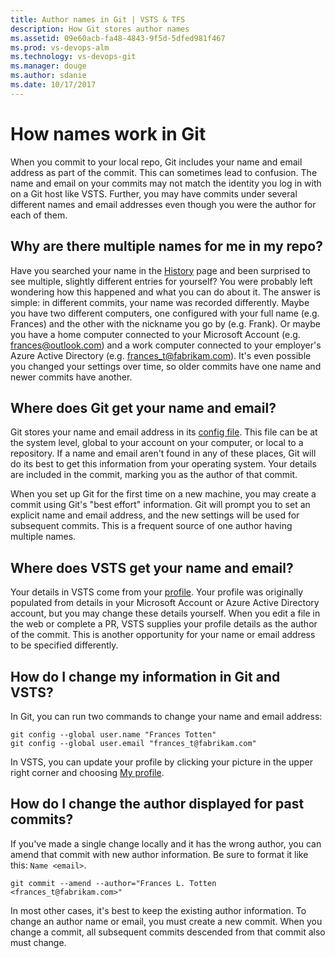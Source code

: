 ```yaml
---
title: Author names in Git | VSTS & TFS
description: How Git stores author names
ms.assetid: 09e60acb-fa48-4843-9f5d-5dfed981f467
ms.prod: vs-devops-alm
ms.technology: vs-devops-git 
ms.manager: douge
ms.author: sdanie
ms.date: 10/17/2017
---
```


# How names work in Git

When you commit to your local repo, Git includes your name and email address as part of the commit.
This can sometimes lead to confusion.
The name and email on your commits may not match the identity you log in with on a Git host like VSTS.
Further, you may have commits under several different names and email addresses even though you were the author for each of them.

## Why are there multiple names for me in my repo?

Have you searched your name in the [History](../commit-history.md) page and been surprised to see multiple, slightly different entries for yourself?
You were probably left wondering how this happened and what you can do about it.
The answer is simple: in different commits, your name was recorded differently.
Maybe you have two different computers, one configured with your full name (e.g. Frances) and the other with the nickname you go by (e.g. Frank).
Or maybe you have a home computer connected to your Microsoft Account (e.g. frances@outlook.com) and a work computer connected to your employer's Azure Active Directory (e.g. frances_t@fabrikam.com).
It's even possible you changed your settings over time, so older commits have one name and newer commits have another.

## Where does Git get your name and email?

Git stores your name and email address in its [config file](https://git-scm.com/docs/git-config).
This file can be at the system level, global to your account on your computer, or local to a repository.
If a name and email aren't found in any of these places, Git will do its best to get this information from your operating system.
Your details are included in the commit, marking you as the author of that commit.

When you set up Git for the first time on a new machine, you may create a commit using Git's "best effort" information.
Git will prompt you to set an explicit name and email address, and the new settings will be used for subsequent commits.
This is a frequent source of one author having multiple names.

## Where does VSTS get your name and email?

Your details in VSTS come from your [profile](https://app.vssps.visualstudio.com/profile/view).
Your profile was originally populated from details in your Microsoft Account or Azure Active Directory account, but you may change these details yourself.
When you edit a file in the web or complete a PR, VSTS supplies your profile details as the author of the commit.
This is another opportunity for your name or email address to be specified differently.

## How do I change my information in Git and VSTS?

In Git, you can run two commands to change your name and email address:

```
git config --global user.name "Frances Totten"
git config --global user.email "frances_t@fabrikam.com"
```

In VSTS, you can update your profile by clicking your picture in the upper right corner and choosing [My profile](../../accounts/account-preferences.md).

## How do I change the author displayed for past commits?

If you've made a single change locally and it has the wrong author, you can amend that commit with new author information. Be sure to format it like this: `Name <email>`.

```
git commit --amend --author="Frances L. Totten <frances_t@fabrikam.com>"
```

In most other cases, it's best to keep the existing author information.
To change an author name or email, you must create a new commit.
When you change a commit, all subsequent commits descended from that commit also must change.
